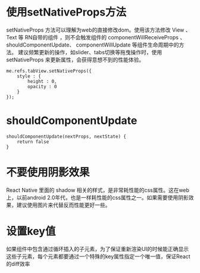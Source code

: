 # 使用setNativeProps方法
setNativeProps 方法可以理解为web的直接修改dom。使用该方法修改 View 、 Text 等 RN自带的组件 ，则不会触发组件的 componentWillReceiveProps 、 shouldComponentUpdate、 componentWillUpdate 等组件生命周期中的方法。
建议频繁更新的操作，如slider、tabs切换等拖曳操作时，使用 setNativeProps 来更新属性，会获得意想不到的性能体验。

```
me.refs.tabView.setNativeProps({
	style : {
		height : 0,
		opacity : 0
	}
});

```

# shouldComponentUpdate

```
shouldComponentUpdate(nextProps, nextState) {
	return false
}
```

# 不要使用阴影效果
React Native 里面的 shadow 相关的样式，是非常耗性能的css属性。这在web上，以前android 2.0年代，也是一样耗性能的css属性之一。如果需要使用阴影效果，建议使用图片来代替反而性能更好一些。

# 设置key值
如果组件中包含通过循环插入的子元素，为了保证重新渲染UI的时候能正确显示这些子元素，每个元素都要通过一个特殊的key属性指定一个唯一值，保证React的diff效率



